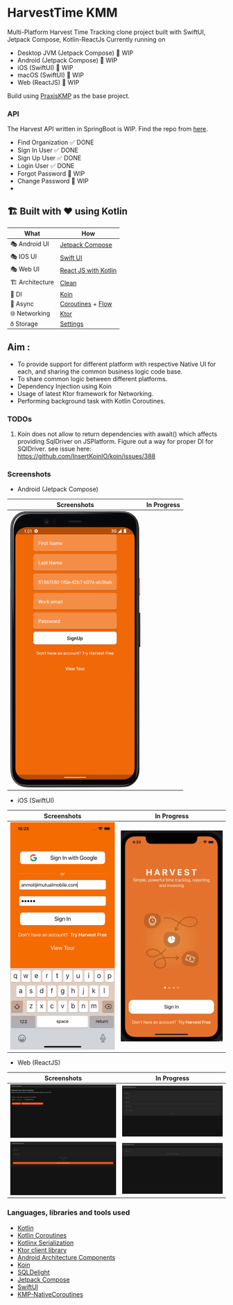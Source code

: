 # HarvestTime KMM 

Multi-Platform Harvest Time Tracking clone project built with SwiftUI, Jetpack Compose, Kotlin-ReactJs Currently running on

* Desktop JVM (Jetpack Compose) 🚧  WIP
* Android (Jetpack Compose) 🚧  WIP
* iOS (SwiftUI) 🚧  WIP
* macOS (SwiftUI) 🚧  WIP
* Web (ReactJS) 🚧  WIP

Build using [PraxisKMP](https://github.com/mutualmobile/PraxisKMP) as the base project. 

### API

The Harvest API written in SpringBoot is WIP. Find the repo from [here](https://github.com/mutualmobile/HarvestAPISpring).
- Find Organization ✅ DONE
- Sign In User  ✅ DONE
- Sign Up User  ✅ DONE
- Login User ✅ DONE
- Forgot Password 🚧 WIP
- Change Password 🚧 WIP
- 
## 🏗️️ Built with ❤️ using Kotlin

| What            | How                        |
|----------------	|------------------------------	|
| 🎭 Android UI   | [Jetpack Compose](https://developer.android.com/jetpack/compose)                |
| 🎭 IOS UI   | [Swift UI](https://developer.apple.com/documentation/swiftui/)                |
| 🎭 Web UI   | [React JS with Kotlin](https://play.kotlinlang.org/hands-on/Building%20Web%20Applications%20with%20React%20and%20Kotlin%20JS/01_Introduction)                |
| 🏗 Architecture    | [Clean](https://blog.cleancoder.com/uncle-bob/2012/08/13/the-clean-architecture.html)                            |
| 💉 DI                | [Koin](https://insert-koin.io/)                        |
| 🌊 Async            | [Coroutines](https://kotlinlang.org/docs/coroutines-overview.html) + [Flow](https://kotlin.github.io/kotlinx.coroutines/kotlinx-coroutines-core/kotlinx.coroutines.flow/-flow/)                |
| 🌐 Networking        | [Ktor](https://ktor.io/)                        |
| ð Storage       | [Settings](https://github.com/russhwolf/multiplatform-settings)                        |

## Aim :
- To provide support for different platform with respective Native UI for each, and sharing the common business logic code base. 
- To share common logic between different platforms. 
- Dependency Injection using Koin 
- Usage of latest Ktor framework for Networking. 
- Performing background task with Kotlin Coroutines.

### TODOs

1. Koin does not allow to return dependencies with await() which affects providing SqlDriver on JSPlatform. 
   Figure out a way for proper DI for SQlDriver.
   see issue here: https://github.com/InsertKoinIO/koin/issues/388

### Screenshots

* Android (Jetpack Compose)

Screenshots            | In Progress                        |
|----------------	|------------------------------	|
| <img src="art/android_screenshots/android_harvest_sign_in.png" alt="" style="width:300px;"/> | <img src="art/android_screenshots/android_harvest_sign_up.png" alt="" style="width:300px;"/>  |

* iOS (SwiftUI)

Screenshots            | In Progress                        |
|----------------	|------------------------------	|
| <img src="art/sign_in_ios_harvest_kmm.jpg" alt="" style="width:300px;"/> | <img src="art/ios_harvest_sign_in.png" alt="" style="width:300px;"/> |

* Web (ReactJS)

Screenshots            | In Progress                        |
|----------------	|------------------------------	|
| <img src="art/react_js_find_org_screen.png" alt="" style="width:400px;"/> | <img src="art/react_js_sign_up_screen.png" alt="" style="width:400px;"/> |
| <img src="art/react_js_login_screen.png" alt="drawing" style="width:400px;"/> | <img src="art/react_js_forgot_password_screen.png" alt="drawing" style="width:400px;"/> |


### Languages, libraries and tools used

* [Kotlin](https://kotlinlang.org/)
* [Kotlin Coroutines](https://kotlinlang.org/docs/reference/coroutines-overview.html)
* [Kotlinx Serialization](https://github.com/Kotlin/kotlinx.serialization)
* [Ktor client library](https://github.com/ktorio/ktor)
* [Android Architecture Components](https://developer.android.com/topic/libraries/architecture/index.html)
* [Koin](https://github.com/InsertKoinIO/koin)
* [SQLDelight](https://github.com/cashapp/sqldelight)
* [Jetpack Compose](https://developer.android.com/jetpack/compose)
* [SwiftUI](https://developer.apple.com/documentation/swiftui)
* [KMP-NativeCoroutines](https://github.com/rickclephas/KMP-NativeCoroutines)